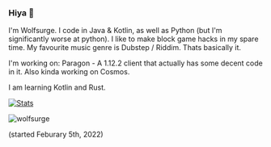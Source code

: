 ### Hiya 👋
I'm Wolfsurge. I code in Java & Kotlin, as well as Python (but I'm significantly worse at python). I like to make block game hacks in my spare time. My favourite music genre is Dubstep / Riddim. Thats basically it.

I'm working on: Paragon - A 1.12.2 client that actually has some decent code in it. Also kinda working on Cosmos.

I am learning Kotlin and Rust.
 
​[![​Stats](https://github-readme-stats.vercel.app/api?username=wolfsurge&theme=dark)](https://github.com/anuraghazra/github-readme-stats)             

<p> <img src="https://komarev.com/ghpvc/?username=wolfsurge&color=8E64D0" alt="wolfsurge" /> </p> (started Feburary 5th, 2022)
